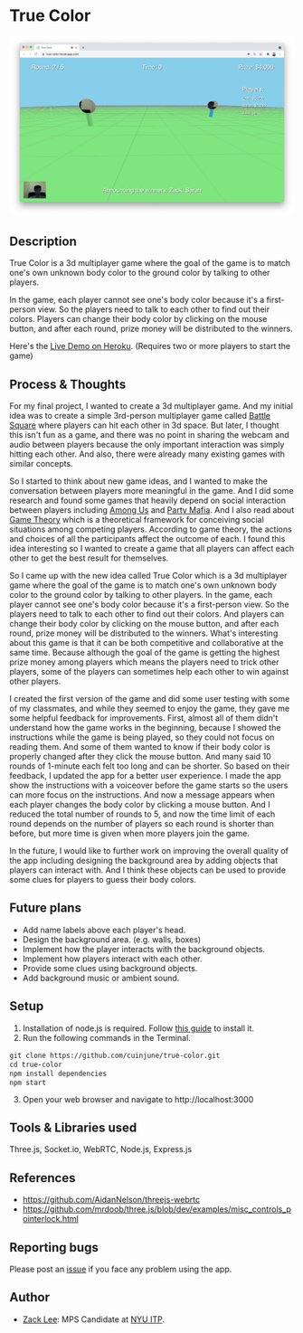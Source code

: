 # True Color
<img src="screenshot.png" alt="screenshot" width="1000"/>

## Description
True Color is a 3d multiplayer game where the goal of the game is to match one's own unknown body color to the ground color by talking to other players.

In the game, each player cannot see one's body color because it's a first-person view. So the players need to talk to each other to find out their colors. Players can change their body color by clicking on the mouse button, and after each round, prize money will be distributed to the winners.

Here's the [Live Demo on Heroku](https://true-color.herokuapp.com/). (Requires two or more players to start the game)

## Process & Thoughts
For my final project, I wanted to create a 3d multiplayer game. And my initial idea was to create a simple 3rd-person multiplayer game called [Battle Square](https://github.com/cuinjune/battle-square) where players can hit each other in 3d space. But later, I thought this isn't fun as a game, and there was no point in sharing the webcam and audio between players because the only important interaction was simply hitting each other. And also, there were already many existing games with similar concepts.

So I started to think about new game ideas, and I wanted to make the conversation between players more meaningful in the game. And I did some research and found some games that heavily depend on social interaction between players including [Among Us](https://store.steampowered.com/app/945360/Among_Us/) and [Party Mafia](https://nuttyparty.com/partymafia). And I also read about [Game Theory](https://www.investopedia.com/terms/g/gametheory.asp) which is a theoretical framework for conceiving social situations among competing players. According to game theory, the actions and choices of all the participants affect the outcome of each. I found this idea interesting so I wanted to create a game that all players can affect each other to get the best result for themselves.

So I came up with the new idea called True Color which is a 3d multiplayer game where the goal of the game is to match one's own unknown body color to the ground color by talking to other players. In the game, each player cannot see one's body color because it's a first-person view. So the players need to talk to each other to find out their colors. And players can change their body color by clicking on the mouse button, and after each round, prize money will be distributed to the winners. What's interesting about this game is that it can be both competitive and collaborative at the same time. Because although the goal of the game is getting the highest prize money among players which means the players need to trick other players, some of the players can sometimes help each other to win against other players.

I created the first version of the game and did some user testing with some of my classmates, and while they seemed to enjoy the game, they gave me some helpful feedback for improvements. First, almost all of them didn't understand how the game works in the beginning, because I showed the instructions while the game is being played, so they could not focus on reading them. And some of them wanted to know if their body color is properly changed after they click the mouse button. And many said 10 rounds of 1-minute each felt too long and can be shorter. So based on their feedback, I updated the app for a better user experience. I made the app show the instructions with a voiceover before the game starts so the users can more focus on the instructions. And now a message appears when each player changes the body color by clicking a mouse button. And I reduced the total number of rounds to 5, and now the time limit of each round depends on the number of players so each round is shorter than before, but more time is given when more players join the game.

In the future, I would like to further work on improving the overall quality of the app including designing the background area by adding objects that players can interact with. And I think these objects can be used to provide some clues for players to guess their body colors.

## Future plans
* Add name labels above each player's head.
* Design the background area. (e.g. walls, boxes)
* Implement how the player interacts with the background objects.
* Implement how players interact with each other.
* Provide some clues using background objects.
* Add background music or ambient sound.

## Setup
1. Installation of node.js is required. Follow [this guide](https://github.com/itp-dwd/2020-spring/blob/master/guides/installing-nodejs.md) to install it.
2. Run the following commands in the Terminal.
```
git clone https://github.com/cuinjune/true-color.git
cd true-color
npm install dependencies
npm start
```
3. Open your web browser and navigate to http://localhost:3000

## Tools & Libraries used
Three.js, Socket.io, WebRTC, Node.js, Express.js

## References
* https://github.com/AidanNelson/threejs-webrtc
* https://github.com/mrdoob/three.js/blob/dev/examples/misc_controls_pointerlock.html

## Reporting bugs
Please post an [issue](https://github.com/cuinjune/true-color/issues) if you face any problem using the app.

## Author
* [Zack Lee](https://www.cuinjune.com/about): MPS Candidate at [NYU ITP](https://itp.nyu.edu).


